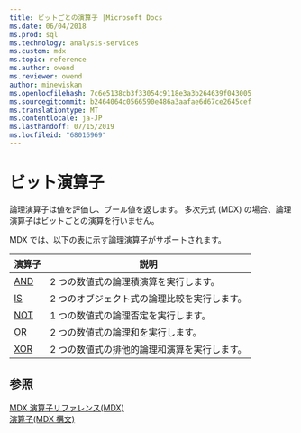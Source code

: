 ```yaml
---
title: ビットごとの演算子 |Microsoft Docs
ms.date: 06/04/2018
ms.prod: sql
ms.technology: analysis-services
ms.custom: mdx
ms.topic: reference
ms.author: owend
ms.reviewer: owend
author: minewiskan
ms.openlocfilehash: 7c6e5138cb3f33054c9118e3a3b264639f043005
ms.sourcegitcommit: b2464064c0566590e486a3aafae6d67ce2645cef
ms.translationtype: MT
ms.contentlocale: ja-JP
ms.lasthandoff: 07/15/2019
ms.locfileid: "68016969"
---
```

# <a name="bitwise-operators"></a>ビット演算子


  論理演算子は値を評価し、ブール値を返します。 多次元式 (MDX) の場合、論理演算子はビットごとの演算を行いません。  
  
 MDX では、以下の表に示す論理演算子がサポートされます。  
  
|演算子|説明|  
|--------------|-----------------|  
|[AND](../mdx/and-mdx.md)|2 つの数値式の論理積演算を実行します。|  
|[IS](../mdx/is-mdx.md)|2 つのオブジェクト式の論理比較を実行します。|  
|[NOT](../mdx/not-mdx.md)|1 つの数値式の論理否定を実行します。|  
|[OR](../mdx/or-mdx.md)|2 つの数値式の論理和を実行します。|  
|[XOR](../mdx/xor-mdx.md)|2 つの数値式の排他的論理和演算を実行します。|  
  
## <a name="see-also"></a>参照  
 [MDX 演算子リファレンス&#40;MDX&#41;](../mdx/mdx-operator-reference-mdx.md)   
 [演算子&#40;MDX 構文&#41;](../mdx/operators-mdx-syntax.md)  
  
  
